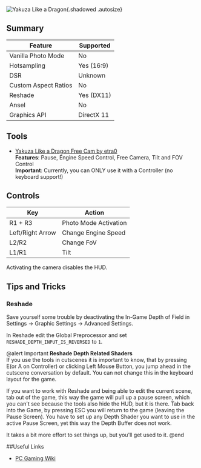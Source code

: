 ![Yakuza Like a Dragon](Images\yakuza_lad.png "Shot by ItsYFP"){.shadowed .autosize}

## Summary

Feature | Supported
--|--
Vanilla Photo Mode | No
Hotsampling | Yes (16:9)
DSR | Unknown
Custom Aspect Ratios | No
Reshade | Yes (DX11)
Ansel | No
Graphics API | DirectX 11
 
## Tools

* [Yakuza Like a Dragon Free Cam by etra0](https://github.com/etra0/yakuza-freecam/releases)  
**Features**: Pause, Engine Speed Control, Free Camera, Tilt and FOV Control  
**Important**: Currently, you can ONLY use it with a Controller (no keyboard support!)

## Controls

Key | Action
--|--
R1 + R3 | Photo Mode Activation
Left/Right Arrow | Change Engine Speed
L2/R2 | Change FoV
L1/R1 | Tilt

Activating the camera disables the HUD.

## Tips and Tricks

### Reshade

Save yourself some trouble by deactivating the In-Game Depth of Field in Settings -> Graphic Settings -> Advanced Settings.

In Reshade edit the Global Preprocessor and set `RESHADE_DEPTH_INPUT_IS_REVERSED` to `1`.

@alert Important
**Reshade Depth Related Shaders**  
If you use the tools in cutscenes it is important to know, that by pressing E(or A on Controller) or clicking Left Mouse Button, 
you jump ahead in the cutscene conversation by default. You can not change this in the keyboard layout for the game. 

If you want to work with Reshade and being able to edit the current scene, tab out of the game, this way the game will pull up a pause screen, which you 
can't see because the tools also hide the HUD, but it is there. Tab back into the Game, by pressing ESC you will return to the 
game (leaving the Pause Screen). You have to set up any Depth Shader you want to use in the active Pause Screen, yet this way the 
Depth Buffer does not work.

It takes a bit more effort to set things up, but you'll get used to it.
@end

##Useful Links

* [PC Gaming Wiki](https://www.pcgamingwiki.com/wiki/Yakuza:_Like_a_Dragon)